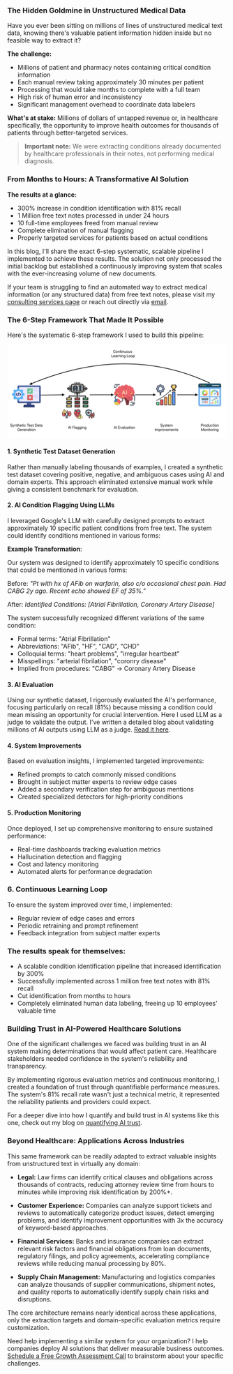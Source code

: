 ### The Hidden Goldmine in Unstructured Medical Data

Have you ever been sitting on millions of lines of unstructured medical text data, knowing there's valuable patient information hidden inside but no feasible way to extract it?

**The challenge:**

- Millions of patient and pharmacy notes containing critical condition information
- Each manual review taking approximately 30 minutes per patient
- Processing that would take months to complete with a full team
- High risk of human error and inconsistency
- Significant management overhead to coordinate data labelers

**What's at stake:** Millions of dollars of untapped revenue or, in healthcare specifically, the opportunity to improve health outcomes for thousands of patients through better-targeted services.

> **Important note:** We were extracting conditions already documented by healthcare professionals in their notes, not performing medical diagnosis.

### From Months to Hours: A Transformative AI Solution

**The results at a glance:**

- 300% increase in condition identification with 81% recall
- 1 Million free text notes processed in under 24 hours
- 10 full-time employees freed from manual review
- Complete elimination of manual flagging
- Properly targeted services for patients based on actual conditions

In this blog, I'll share the exact 6-step systematic, scalable pipeline I implemented to achieve these results. The solution not only processed the initial backlog but established a continuously improving system that scales with the ever-increasing volume of new documents.

If your team is struggling to find an automated way to extract medical information (or any structured data) from free text notes, please visit my [consulting services page](../consulting.md) or reach out directly via [email](mailto:sudhandar@gmail.com).

### The 6-Step Framework That Made It Possible

Here's the systematic 6-step framework I used to build this pipeline:

![6-Step Framework for Condition Identification](condition-identification.png)

#### 1. Synthetic Test Dataset Generation

Rather than manually labeling thousands of examples, I created a synthetic test dataset covering positive, negative, and ambiguous cases using AI and domain experts. This approach eliminated extensive manual work while giving a consistent benchmark for evaluation.

#### 2. AI Condition Flagging Using LLMs

I leveraged Google's LLM with carefully designed prompts to extract approximately 10 specific patient conditions from free text. The system could identify conditions mentioned in various forms:

**Example Transformation**:

Our system was designed to identify approximately 10 specific conditions that could be mentioned in various forms:

Before: _"Pt with hx of AFib on warfarin, also c/o occasional chest pain. Had CABG 2y ago. Recent echo showed EF of 35%."_

After: _Identified Conditions: [Atrial Fibrillation, Coronary Artery Disease]_

The system successfully recognized different variations of the same condition:

- Formal terms: "Atrial Fibrillation"
- Abbreviations: "AFib", "HF", "CAD", "CHD"
- Colloquial terms: "heart problems", "irregular heartbeat"
- Misspellings: "arterial fibrilation", "coronry disease"
- Implied from procedures: "CABG" → Coronary Artery Disease

#### 3. AI Evaluation

Using our synthetic dataset, I rigorously evaluated the AI's performance, focusing particularly on recall (81%) because missing a condition could mean missing an opportunity for crucial intervention. Here I used LLM as a judge to validate the output. I've written a detailed blog about validating millions of AI outputs using LLM as a judge. [Read it here](llm-eval-blog.md).

#### 4. System Improvements

Based on evaluation insights, I implemented targeted improvements:

- Refined prompts to catch commonly missed conditions
- Brought in subject matter experts to review edge cases
- Added a secondary verification step for ambiguous mentions
- Created specialized detectors for high-priority conditions

#### 5. Production Monitoring

Once deployed, I set up comprehensive monitoring to ensure sustained performance:

- Real-time dashboards tracking evaluation metrics
- Hallucination detection and flagging
- Cost and latency monitoring
- Automated alerts for performance degradation

### 6. Continuous Learning Loop

To ensure the system improved over time, I implemented:

- Regular review of edge cases and errors
- Periodic retraining and prompt refinement
- Feedback integration from subject matter experts

### The results speak for themselves:

* A scalable condition identification pipeline that increased identification by 300%
* Successfully implemented across 1 million free text notes with 81% recall
* Cut identification from months to hours
* Completely eliminated human data labeling, freeing up 10 employees' valuable time

### Building Trust in AI-Powered Healthcare Solutions

One of the significant challenges we faced was building trust in an AI system making determinations that would affect patient care. Healthcare stakeholders needed confidence in the system's reliability and transparency.

By implementing rigorous evaluation metrics and continuous monitoring, I created a foundation of trust through quantifiable performance measures. The system's 81% recall rate wasn't just a technical metric, it represented the reliability patients and providers could expect.

For a deeper dive into how I quantify and build trust in AI systems like this one, check out my blog on [quantifying AI trust](llm-eval-blog.md).

### Beyond Healthcare: Applications Across Industries

This same framework can be readily adapted to extract valuable insights from unstructured text in virtually any domain:

- **Legal:** Law firms can identify critical clauses and obligations across thousands of contracts, reducing attorney review time from hours to minutes while improving risk identification by 200%+.

- **Customer Experience:** Companies can analyze support tickets and reviews to automatically categorize product issues, detect emerging problems, and identify improvement opportunities with 3x the accuracy of keyword-based approaches.

- **Financial Services:** Banks and insurance companies can extract relevant risk factors and financial obligations from loan documents, regulatory filings, and policy agreements, accelerating compliance reviews while reducing manual processing by 80%.

- **Supply Chain Management:** Manufacturing and logistics companies can analyze thousands of supplier communications, shipment notes, and quality reports to automatically identify supply chain risks and disruptions. 

The core architecture remains nearly identical across these applications, only the extraction targets and domain-specific evaluation metrics require customization.

Need help implementing a similar system for your organization? I help companies deploy AI solutions that deliver measurable business outcomes. [Schedule a Free Growth Assessment Call](https://cal.com/sudhandar/discoverycall) to brainstorm about your specific challenges.
